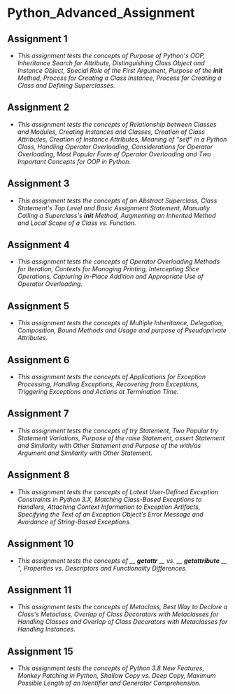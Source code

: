 # Python_Advanced_Assignment

## Assignment 1
   - *This assignment tests the concepts of Purpose of Python's OOP, Inheritance Search for Attribute, Distinguishing Class Object and Instance Object, Special Role of the First Argument, Purpose of the __init__ Method, Process for Creating a Class Instance, Process for Creating a Class and Defining Superclasses.*

## Assignment 2
 - *This assignment tests the concepts of Relationship between Classes and Modules, Creating Instances and Classes, Creation of Class Attributes, Creation of Instance Attributes, Meaning of "self" in a Python Class, Handling Operator Overloading, Considerations for Operator Overloading, Most Popular Form of Operator Overloading and Two Important Concepts for OOP in Python.*

## Assignment 3
 - *This assignment tests the concepts of an Abstract Superclass, Class Statement's Top Level and Basic Assignment Statement, Manually Calling a Superclass's __init__ Method, Augmenting an Inherited Method and Local Scope of a Class vs. Function.*

## Assignment 4
 - *This assignment tests the concepts of Operator Overloading Methods for Iteration, Contexts for Managing Printing, Intercepting Slice Operations, Capturing In-Place Addition and Appropriate Use of Operator Overloading.*

## Assignment 5
 - *This assignment tests the concepts of Multiple Inheritance, Delegation, Composition, Bound Methods and Usage and purpose of Pseudoprivate Attributes.*

## Assignment 6
 - *This assignment tests the concepts of Applications for Exception Processing, Handling Exceptions, Recovering from Exceptions, Triggering Exceptions and Actions at Termination Time.*

## Assignment 7
 - *This assignment tests the concepts of try Statement, Two Popular try Statement Variations, Purpose of the raise Statement, assert Statement and Similarity with Other Statement and Purpose of the with/as Argument and Similarity with Other Statement.*

## Assignment 8
 - *This assignment tests the concepts of Latest User-Defined Exception Constraints in Python 3.X, Matching Class-Based Exceptions to Handlers, Attaching Context Information to Exception Artifacts, Specifying the Text of an Exception Object's Error Message and Avoidance of String-Based Exceptions.*

## Assignment 10
 - *This assignment tests the concepts of __ __getattr__ __ vs. __ __getattribute__ __ ", Properties vs. Descriptors and Functionality Differences.*

## Assignment 11
 - *This assignment tests the concepts of Metaclass, Best Way to Declare a Class's Metaclass, Overlap of Class Decorators with Metaclasses for Handling Classes and Overlap of Class Decorators with Metaclasses for Handling Instances.*

## Assignment 15
 - *This assignment tests the concepts of Python 3.8 New Features, Monkey Patching in Python, Shallow Copy vs. Deep Copy, Maximum Possible Length of an Identifier and Generator Comprehension.*
